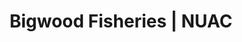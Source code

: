 ---
layout: water
category: waters
title: Bigwood Fisheries | NUAC
keywords: NUAC, Norwich Union Angling Club, fishing club, waters, bigwood fisheries, bigwood, witton, norfolk
menu: Bigwood
menu-order: 10
file-txt: bigwood
location: Witton
venue-list: Bigwood
nbr-of-tickets: 2
sections:
  - sctn-title: Description
    sctn-hash: water-desc
    paragraphs:
      - col-pos:
        col:
        hdr:
        img:
        sentences:
          - txt: NUAC has an association with Bigwood Fisheries which grants our members access to both lakes at this fishery. Please ensure that you familiarise yourself with the Rules before visiting. **Access must be booked in advance as per [booking instructions](#water-booking) stated below**.
          - txt: Entry to the fishery is via a locked gate, you will be given the gate code when you book (please do not share, this code is regularly updated).
          - txt: For further information on these lakes, please refer to the [Bigwood Fisheries](https://www.bigwoodfisheries.co.uk/).
  - sctn-title: Rules
    sctn-hash: water-rules
    paragraphs:
      - col-pos:
        col:
        hdr: NUAC access is by arrangement with Bigwood Fisheries and as part of this arrangement the following rules **MUST** be followed;
        list: ol
        sentences:
          - txt: NUAC member must have pre-booked their day's fishing as per [booking instructions](#water-booking) below.
          - txt: NUAC Guest tickets are not permitted (Membership and Day tickets for Bigwood Fisheries are available, for more information please refer to the fishery's [website](https://www.bigwoodfisheries.co.uk/MEMBERSHIP)).
          - txt: Members must carry their NUAC membership card and EA rod licence at all times, and show them upon request.
          - txt: Please display your NUAC car parking permit when you park your car.
          - txt: Members must adhere to the fishery rules as stated below;
      - col-pos:
        col:
        hdr: Fishery Rules
        img:
      - col-pos: start
        col: col-md-6
        hdr-lvl: x
        hdr: Rigs
        list: ol
        sentences:
          - txt: Bailiffs reserve the right to ask for any rod to be retrieved to inspect rig at any time.
          - txt: Barbless or Micro barbed hooks.
          - txt: No fixed leads or lead core (we would recommend tubing).
          - txt: No curve shank bent hook rigs.
          - txt: 5lb minimum breaking strain main line on island lake.
      - col-pos: end
        col: col-md-6
        hdr-lvl: x
        hdr: Baits
        list: ol
        sentences:
          - txt: No home prepped particles only shop bought to be used in moderation.
          - txt: No nuts.
          - txt: No live baiting.
      - col-pos: start
        col:
        hdr-lvl: x
        hdr: Angling etiquette
        list: ol
        sentences:
          - txt: Fishing from dawn to dusk only, no night fishing.
          - txt: Mobile phones to be kept on low volume or silent.
          - txt: Bite indicator's volume to be kept as low as practical.
          - txt: Rods in water not to be left unattended.
          - txt: Please do not fish between swims.
          - txt: All anglers must be in possession of an unhooking mat and disgorger.
          - txt: Anyone found killing or removing fish will be prosecuted.
          - txt: All litter to be taken home.
          - txt: No sacking of fish.
          - txt: No carp to be kept in keepnets.
          - txt: Only dry nets to be brought on site, net dip will be supplied in times of high disease risk.
          - txt: No dogs.
          - txt: Membership of Bigwood Fisheries plus day ticket gives you access to the lakes for fishing **all other areas are out of bounds**.
  - sctn-title: Bookings
    sctn-hash: water-booking
    paragraphs:
      - col-pos: start
        col: col-md-6
        hdr: Booking Rules
        include: booking-rules.html
        img:
        sentences:
      - col-pos: end
        col: col-md-6
        hdr: Booking Instructions
        include: booking-instructions.html
        img:
        sentences:
  - sctn-title: Directions
    sctn-hash: water-map
    paragraphs:
      - col-pos: start
        col: col-md-6
        hdr: Directions to Venue
        img:
        sentences:
        tabs:
          - hash: river-dir
            label: Bigwood
            alert-txt: <strong>Sat Nav</strong> NR13 5DL
            alert-typ: info
            desc: Located near Witton, about 7 miles E from the centre of Norwich.
            sentences:
              - txt: From Norwich take the A47 for Great Yarmouth.
              - txt: 0.6 of a mile after the new Postwick hub turn left onto Church Road (sign-posted to Gt Plumstead).
              - txt: 0.4 of a mile down Church Road, take a right turn into Witton Lane (sign-posted to Witton).
              - txt: 0.7 of a mile down Witton Lane, there is a T-junction where Witton Lane dog-legs to the left - ignore the narrow lane to the right.
              - txt: Carry on down Witton Lane for a further 0.5 of a mile and the entrance to the fishery is through a wooden gate on the right, after some fields and just inside a small wood.
              - txt: The gate has a 'police aware' notice on it and is likely to be padlocked - the code for the lock should have been given to you when you booked your visit.
      - col-pos: End
        col: col-md-6 hidden-xs
        hdr: Maps
        img:
        sentences:
        tabs:
          - hash: bigwood-map
            label: Google Map
            alert-txt: 
            alert-typ: 
            desc: 
            gmap-id: 11p8DwgrDYg9VSBcRZDhArOCKqLs
      - col-pos: 
        col: visible-xs hidden-sm hidden-md hidden-lg
        hdr: Location Map
        img:
        sentences:
        buttons:
          - size: lg
            style: danger
            icon: map-marker-alt
            txt: Google Map
            target: https://drive.google.com/open?id=11p8DwgrDYg9VSBcRZDhArOCKqLs&usp=sharing

---